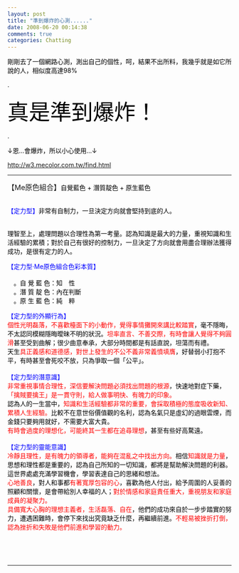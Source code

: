 ```yaml
---
layout: post
title: "準到爆炸的心測......"
date: 2008-06-20 00:14:38
comments: true
categories: Chatting
---
```

<p><font color="#000000"><span class="style17">剛剛去了一個網路心測，測出自己的個性，呵，結果不出所料，我幾乎就是如它所說的人，相似度高達98%</span></font></p><p><font color="#000000"><span class="style17">.</span></font></p><p><font color="#000000" size="7"><span class="style17"></span></font></p><p><font color="#000000" size="7"><span class="style17"></span></font></p><p><font color="#000000" size="7"><span class="style17"></span></font></p><p><font color="#000000" size="7"><span class="style17"></span></font></p><p><font color="#000000" size="7"><span class="style17"></span></font></p><p><font color="#000000" size="7"><span class="style17"></span></font></p><p><font color="#000000" size="7"><span class="style17"></span></font></p><p><font color="#000000" size="7"><span class="style17"></span></font></p><p><font color="#000000" size="7"><span class="style17"></span></font></p><p><font color="#000000" size="7"><span class="style17"></span></font></p><p><font color="#000000" size="7"><span class="style17"></span></font></p><p><font color="#000000" size="7"><span class="style17"></span></font></p><p><font color="#000000" size="7"><span class="style17"></span></font></p><p><font color="#000000" size="7"><span class="style17"></span></font></p><p><font color="#000000" size="7"><span class="style17"></span></font></p><p><font color="#000000" size="7"><span class="style17"></span></font></p><p><font color="#000000" size="7"><span class="style17"></span></font></p><p><font color="#000000" size="7"><span class="style17"></span></font></p><p><font color="#000000" size="7"><span class="style17"></span></font></p><p><font color="#000000" size="7"><span class="style17"></span></font></p><p><font color="#000000" size="7"><span class="style17"></span></font></p><p><font color="#000000" size="7"><span class="style17"></span></font></p><p><font color="#000000" size="7"><span class="style17"></span></font></p><p><font color="#000000" size="7"><span class="style17"></span></font></p><p><font color="#000000" size="7"><span class="style17"></span></font></p><p><font color="#000000" size="7"><span class="style17"></span></font></p><p><font color="#000000" size="7"><span class="style17"></span></font></p><p><font color="#000000" size="7"><span class="style17"></span></font></p><p><font color="#000000" size="7"><span class="style17"></span></font></p><p><font color="#000000" size="7"><span class="style17"></span></font></p><p><font color="#000000" size="7"><span class="style17"></span></font></p><p><font color="#000000" size="7"><span class="style17"></span></font></p><p><font color="#000000" size="7"><span class="style17"></span></font></p><p><font color="#000000" size="7"><span class="style17"></span></font></p><p><font color="#000000" size="7"><span class="style17"></span></font></p><p><font color="#000000" size="7"><span class="style17"></span></font></p><p><font color="#000000" size="7"><span class="style17"></span></font></p><p><font color="#000000" size="7"><span class="style17"></span></font></p><p><font color="#000000" size="7"><span class="style17"></span></font></p><p><font color="#000000" size="7"><span class="style17"></span></font></p><p><font color="#000000" size="7"><span class="style17"></span></font></p><p><font color="#000000" size="7"><span class="style17"></span></font></p><p><font color="#000000" size="7"><span class="style17"></span></font></p><p><font color="#000000" size="7"><span class="style17"></span></font></p><p><font color="#000000" size="7"><span class="style17"></span></font></p><p><font color="#000000" size="7"><span class="style17"></span></font></p><p><font color="#000000" size="7"><span class="style17"></span></font></p><p><font color="#000000" size="7"><span class="style17"></span></font></p><p><font color="#000000" size="7"><span class="style17"></span></font></p><p><font color="#000000" size="7"><span class="style17"></span></font></p><p><font color="#000000" size="7"><span class="style17"></span></font></p><p><font color="#000000" size="7"><span class="style17"></span></font></p><p><font color="#000000" size="7"><span class="style17"></span></font></p><p><font color="#000000" size="7"><span class="style17"></span></font></p><p><font color="#000000" size="7"><span class="style17"></span></font></p><p><font color="#000000" size="7"><span class="style17"></span></font></p><p><font color="#000000" size="7"><span class="style17">真是準到爆炸！</span></font></p><p><font color="#000000" size="7"><span class="style17"></span></font></p><p><font color="#000000"><span class="style17"></span></font></p><p><font color="#000000"><span class="style17"></span></font></p><p><font color="#000000" size="7"><span class="style17"></span></font></p><p><font color="#000000"><span class="style17"></span></font></p><p><font color="#000000"><span class="style17"></span></font></p><p><font color="#000000"><span class="style17">.</span></font></p><p><font color="#000000"><span class="style17">↓恩...會爆炸，所以小心使用...↓</span></font></p><p><font color="#000000"><span class="style17"><span class="style17"><a href="http://w3.mecolor.com.tw/find.html">http://w3.mecolor.com.tw/find.html</a></span></span></font></p><hr /><p><font size="+0"><span>【Me原色組合】</span></font><font color="#000000"><span class="style17">自覺藍色 + 潛質靛色 + 原生藍色</span></font></p><p class="style16"><font color="#0000ff"><span class="style17"> <br />【定力型】</span></font><font color="#000000"><span class="style25">非常有自制力，一旦決定方向就會堅持到底的人。 </span></font></p><p class="style16"><span class="style25"></span><br /><font color="#000000">理智至上，處理問題以合理性為第一考量。認為知識是最大的力量，重視知識和生活經驗的累積；對於自己有很好的控制力，一旦決定了方向就會用盡合理辦法獲得成功，是很有定力的人。</font></p></td /><td></td></td /></td /></td /></td /></td /></td /></td /><td></td></td /></td /></td /></td /></td /></td /><td bgcolor="#ffffff" colspan="2" rowspan="2"></td></td /></td /></td /></td /></td /></td /><p class="style16"><font color="#0000ff"><span class="style16"><span class="style17">【定力型‧Me原色組合色彩本質】</span><br /></span><br /><span class="style40">　<font color="#000000">。自 覺 藍 色：知　性</font></span></font><span class="style16"><br /><font color="#000000"><span class="style67">　。潛 質 靛 色：內在判斷</span><br /><span class="style48">　<span class="style50">。原 生 藍 色：純　粹</span></span></font></span></p></td /><td bgcolor="#ffffff" colspan="2" rowspan="2"></td></td /></td /></td /></td /></td /></td /></tr /><tr></tr></tr /></tr /></tr /></tr /></tr /></tr /><td bgcolor="#ffffff" colspan="6" rowspan="3"></td></td /></td /></td /></td /></td /></td /><p class="style16"><font color="#0000ff"><span class="style57">【定力型的外顯行為】</span><br /><font color="#000000"><span class="style59"><font color="#ff0000">個性光明磊落，不喜歡檯面下的小動作，覺得事情攤開來講比較踏實</font></span>，毫不隱晦，不太認同模糊隱晦曖昧不明的狀況。<span class="style60"><font color="#ff0000">坦率直言、不善交際，有時會讓人覺得不夠圓滑</font></span>甚至受到曲解；很少曲意奉承，大部分時間都是有話直說，坦蕩而有禮。 <br />天生<span class="style59"><font color="#ff0000">具正義感和道德感，對世上發生的不公不義非常義憤填膺</font></span>，好替弱小打抱不平，有時甚至會死咬不放，只為爭取一個「公平」。</font><br /><br /><span class="style58">【定力型的潛意識】</span><br /></font><font color="#000000"><span class="style67"><font color="#ff0000">非常重視事情合理性，深信要解決問題必須找出問題的根源</font></span>，快速地對症下藥，<span class="style67"><font color="#ff0000">「擒賊要擒王」是一貫守則，給人做事明快、有魄力的印象。</font></span><br />認為人的一生當中，<span class="style67"><font color="#ff0000">知識和生活經驗都非常的重要，會採取積極的態度吸收新知、累積人生經驗。</font></span>比較不在意世俗價值觀的名利，認為名氣只是虛幻的過眼雲煙，而金錢只要夠用就好，不需要大富大貴。<br /><span class="style67"><font color="#ff0000">有時會過度的理想化，可能終其一生都在追尋理想</font></span>，甚至有些好高騖遠。</font><span class="style20"><br /></span><span class="style17"><br /><span class="style59"><font color="#0000ff">【定力型的靈能意識】</font></span></span><br /><font color="#000000"><span class="style50"><font color="#ff0000">冷靜且理性，是有魄力的領導者，能夠在混亂之中找出方向。</font></span>相信<span class="style50"><font color="#ff0000">知識就是力量</font></span>，思想和理性都是重要的，認為自己所知的一切知識，都將是幫助解決問題的利器。這世界處處充滿學習機會，學習表達自己的思緒和想法。<br /><span class="style50"><font color="#ff0000">心地善良</font></span>，對人和事都<span class="style50"><font color="#ff0000">有著寬厚包容的心</font></span>，喜歡為他人付出，給予周圍的人妥善的照顧和關懷，是會帶給別人幸福的人；<span class="style50"><font color="#ff0000">對於情感和家庭責任重大</font><font color="#ff0000">，重視朋友和家庭成員的凝聚力。</font></span><br /><span class="style50"><font color="#ff0000">具備寬大心胸的理想主義者，生活磊落、自在</font></span>，他們的成功來自於一步步踏實的努力，遭遇困難時，會停下來找出究竟缺乏什麼，再繼續前進。</font><font color="#ff0000"><span class="style50">不輕易被挫折打倒，認為挫折和失敗是他們前進和學習的動力。</span></font></p><p class="style16"><font color="#0000ff"><span class="style50"></span></font></p><p> </p></td /></tr /><p> </p><hr />
